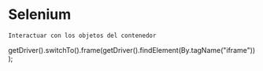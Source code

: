 
# Selenium

`Interactuar con los objetos del contenedor`


getDriver().switchTo().frame(getDriver().findElement(By.tagName("iframe")));
